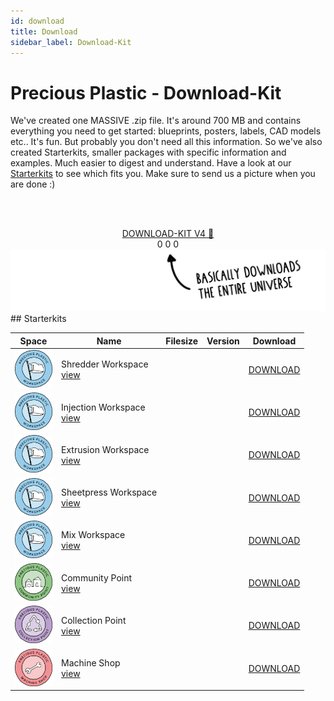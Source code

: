 ```yaml
---
id: download
title: Download
sidebar_label: Download-Kit
---
```


<style>
:root {
  --highlight: #e1e1e1;
  --links: rgb(131, 206, 235);
  --hover: rgb(131, 206, 235);
}
</style>

# Precious Plastic - Download-Kit

We've created one MASSIVE .zip file. It's around 700 MB and contains everything you need to get started: blueprints, posters, labels, CAD models etc.. It's fun. But probably you don't need all this information. So we've also created Starterkits, smaller packages with specific information and examples. Much easier to digest and understand. Have a look at our [Starterkits](https://preciousplastic.com/starterkits/overview.html) to see which fits you. Make sure to send us a picture when you are done :)


<br><br>
<center>
<a id="kit" class="downloadButton js-getLinkDetails" href="https://api.github.com/repos/ONEARMY/precious-plastic-kit/releases">DOWNLOAD-KIT V4 🤙</a><br>
<span align="center" id="kit-downloadCount" class="fileStats">0</span>
<span align="center" id="kit-fileSize" class="fileStats">0</span>
<span align="center" id="kit-version" class="fileStats">0</span>
</center>

<img src="assets/download/arrow.png" />
<br>
## Starterkits

| Space                                                                                | Name                                                                                                     | Filesize                               | Version                               | Download                                             |
| ------------------------------------------------------------------------------------ | -------------------------------------------------------------------------------------------------------- | -------------------------------------- | ------------------------------------- | ---------------------------------------------------- |
| <img src="assets/universe/badge-workspace.png" width="60" />        | Shredder Workspace<br>[view](https://preciousplastic.com/starterkits/showcase/shredder.html)       | <span id="shredder-fileSize"></span>   | <span id="shredder-version"></span>   | <a id="shredder" class="small downloadButton js-getLinkDetails" href="https://api.github.com/repos/ONEARMY/precious-plastic-starterkit-shredder/releases">DOWNLOAD</a><div id="shredder-downloadCount"></div>   |
| <img src="assets/universe/badge-workspace.png" width="60" />        | Injection Workspace<br>[view](https://preciousplastic.com/starterkits/showcase/injection.html)     | <span id="injection-fileSize"></span>  | <span id="injection-version"></span>  | <a id="injection" class="small downloadButton js-getLinkDetails" href="https://api.github.com/repos/ONEARMY/precious-plastic-starterkit-injection/releases">DOWNLOAD</a><div id="injection-downloadCount"></div>   |
| <img src="assets/universe/badge-workspace.png" width="60" />        | Extrusion Workspace<br>[view](https://preciousplastic.com/starterkits/showcase/extrusion.html)     | <span id="extrusion-fileSize"></span>  | <span id="extrusion-version"></span>  | <a id="extrusion" class="small downloadButton js-getLinkDetails" href="https://api.github.com/repos/ONEARMY/precious-plastic-starterkit-extrusion/releases">DOWNLOAD</a><div id="extrusion-downloadCount"></div>   |
| <img src="assets/universe/badge-workspace.png" width="60" />        | Sheetpress Workspace<br>[view](https://preciousplastic.com/starterkits/showcase/sheetpress.html)   | <span id="sheetpress-fileSize"></span> | <span id="sheetpress-version"></span> | <a id="sheetpress" class="small downloadButton js-getLinkDetails" href="https://api.github.com/repos/ONEARMY/precious-plastic-starterkit-sheetpress/releases">DOWNLOAD</a><div id="sheetpress-downloadCount"></div>   |
| <img src="assets/universe/badge-workspace.png" width="60" />        | Mix Workspace<br>[view](https://preciousplastic.com/starterkits/showcase/mix.html)                 | <span id="mix-fileSize"></span>        | <span id="mix-version"></span>        | <a id="mix" class="small downloadButton js-getLinkDetails" href="https://api.github.com/repos/ONEARMY/precious-plastic-starterkit-mix/releases">DOWNLOAD</a><div id="mix-downloadCount"></div> |
| <img src="assets/universe/badge-community-point.png" width="60" />  | Community Point<br>[view](https://preciousplastic.com/starterkits/showcase/community-point.html)   | <span id="community-fileSize"></span>  | <span id="community-version"></span>  | <a id="community" class="small downloadButton js-getLinkDetails" href="https://api.github.com/repos/ONEARMY/precious-plastic-starterkit-community/releases">DOWNLOAD</a><div id="community-downloadCount"></div> |
| <img src="assets/universe/badge-collection-point.png" width="60" /> | Collection Point<br>[view](https://preciousplastic.com/starterkits/showcase/collection-point.html) | <span id="collection-fileSize"></span> | <span id="collection-version"></span> | <a id="collection" class="small downloadButton js-getLinkDetails" href="https://api.github.com/repos/ONEARMY/precious-plastic-starterkit-collection/releases">DOWNLOAD</a><div id="collection-downloadCount"></div> |
| <img src="assets/universe/badge-machine-shop.png" width="60" />     | Machine Shop <br>[view](https://preciousplastic.com/starterkits/showcase/machine-shop.html)        | <span id="machine-fileSize"></span>    | <span id="machine-version"></span>    | <a id="machine" class="small downloadButton js-getLinkDetails" href="https://api.github.com/repos/ONEARMY/precious-plastic-starterkit-machine/releases">DOWNLOAD</a><div id="machine-downloadCount"></div> |
